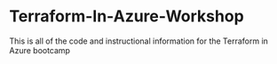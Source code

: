 # Terraform-In-Azure-Workshop
This is all of the code and instructional information for the Terraform in Azure bootcamp
